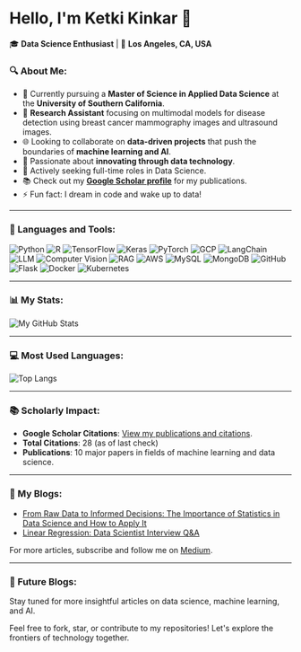 <!--
**ketkikinkar/ketkikinkar** is a ✨ _special_ ✨ repository because its `README.md` (this file) appears on your GitHub profile.

Here are some ideas to get you started:

- 🔭 I’m currently working on ...
- 🌱 I’m currently learning ...
- 👯 I’m looking to collaborate on ...
- 🤔 I’m looking for help with ...
- 💬 Ask me about ...
- 📫 How to reach me: ...
- 😄 Pronouns: ...
- ⚡ Fun fact: ...
-->

# Hello, I'm Ketki Kinkar 👋

🎓 **Data Science Enthusiast** | 📍 **Los Angeles, CA, USA**

### ‍🔍 About Me:
- 🏫 Currently pursuing a **Master of Science in Applied Data Science** at the **University of Southern California**.
- 💼 **Research Assistant** focusing on multimodal models for disease detection using breast cancer mammography images and ultrasound images.
- 🌐 Looking to collaborate on **data-driven projects** that push the boundaries of **machine learning and AI**.
- 🤖 Passionate about **innovating through data technology**.
- 🌟 Actively seeking full-time roles in Data Science.
- 📚 Check out my [**Google Scholar profile**](https://scholar.google.com/citations?user=vpmCbCQAAAAJ&hl=en&oi=ao) for my publications.
- ⚡ Fun fact: I dream in code and wake up to data!

---

### 🔧 Languages and Tools:

![Python](https://img.shields.io/badge/-Python-3776AB?style=flat&logo=Python&logoColor=white)
![R](https://img.shields.io/badge/-R-276DC3?style=flat&logo=r&logoColor=white)
![TensorFlow](https://img.shields.io/badge/-TensorFlow-FF6F00?style=flat&logo=TensorFlow&logoColor=white)
![Keras](https://img.shields.io/badge/-Keras-D00000?style=flat&logo=Keras&logoColor=white)
![PyTorch](https://img.shields.io/badge/-PyTorch-EE4C2C?style=flat&logo=PyTorch&logoColor=white)
![GCP](https://img.shields.io/badge/-GCP-4285F4?style=flat&logo=google-cloud&logoColor=white)
![LangChain](https://img.shields.io/badge/-LangChain-007ACC?style=flat&logo=custom&logoColor=white)
![LLM](https://img.shields.io/badge/-LLM-007BFF?style=flat&logo=custom&logoColor=white)
![Computer Vision](https://img.shields.io/badge/-Computer%20Vision-76B900?style=flat&logo=opencv&logoColor=white)
![RAG](https://img.shields.io/badge/-RAG-FF4500?style=flat&logo=custom&logoColor=white)
![AWS](https://img.shields.io/badge/-AWS-232F3E?style=flat&logo=amazon-aws&logoColor=white)
![MySQL](https://img.shields.io/badge/-MySQL-4479A1?style=flat&logo=mysql&logoColor=white)
![MongoDB](https://img.shields.io/badge/-MongoDB-47A248?style=flat&logo=mongodb&logoColor=white)
![GitHub](https://img.shields.io/badge/-GitHub-181717?style=flat&logo=github)
![Flask](https://img.shields.io/badge/-Flask-000000?style=flat&logo=flask&logoColor=white)
![Docker](https://img.shields.io/badge/-Docker-2496ED?style=flat&logo=docker&logoColor=white)
![Kubernetes](https://img.shields.io/badge/-Kubernetes-326CE5?style=flat&logo=kubernetes&logoColor=white)

---

### 📊 My Stats:

![My GitHub Stats](https://github-readme-stats.vercel.app/api?username=ketkikinkar&show_icons=true&theme=tokyonight)

---

### 💻 Most Used Languages:

![Top Langs](https://github-readme-stats.vercel.app/api/top-langs/?username=ketkikinkar&layout=compact&theme=vision-friendly-dark)

---

### 📚 Scholarly Impact:

- **Google Scholar Citations**: [View my publications and citations](https://scholar.google.com/citations?user=vpmCbCQAAAAJ&hl=en&oi=ao).
- **Total Citations**: 28 (as of last check)
- **Publications**: 10 major papers in fields of machine learning and data science.

---
### 📝 My Blogs:

- [From Raw Data to Informed Decisions: The Importance of Statistics in Data Science and How to Apply It](https://medium.com/@ketki_kinkar/from-raw-data-to-informed-decisions-the-importance-of-statistics-in-data-science-and-how-to-cae92f91b253)
- [Linear Regression: Data Scientist Interview Q&A](https://medium.com/@ketki_kinkar/linear-regression-data-scientist-interview-qna-f68e3fc56603)

For more articles, subscribe and follow me on [Medium](https://medium.com/@ketki_kinkar).

---

### 📂 Future Blogs:

Stay tuned for more insightful articles on data science, machine learning, and AI. 

Feel free to fork, star, or contribute to my repositories! Let's explore the frontiers of technology together.
